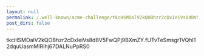 ```yaml
---
layout: null
permalink: /.well-known/acme-challenge/tkcHSMOalV2kQOBhzr2cDxIeiVs8d8V5FwQPj9BXmZY.html
post_dirs: false
---
```

tkcHSMOalV2kQOBhzr2cDxIeiVs8d8V5FwQPj9BXmZY.fUTvTeSmsgr1VQhI12dquUasmMlRIhj67DALNuPpRS0
